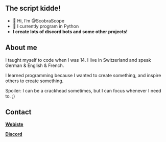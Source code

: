 ## The script kidde! ##
- 👋 Hi, I’m @ScobraScope
- 🐍 I currently program in Python
- **I create lots of discord bots and some other projects!**

## About me
I taught myself to code when I was 14. 
I live in Switzerland and speak German & English & French. 

I learned programming because I wanted to create something, and inspire others to create something.

Spoiler: I can be a crackhead sometimes, but I can focus whenever I need to. ;)

## Contact

**[Webiste](https://6A31.com)**

**[Discord](https://discord.6A31.com)**
